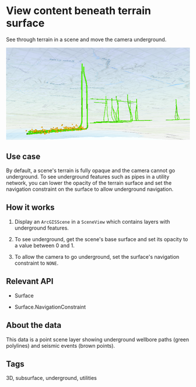# View content beneath terrain surface

See through terrain in a scene and move the camera underground.

![](ViewContentBeneathTerrainSurface.png)

## Use case

By default, a scene's terrain is fully opaque and the camera cannot go underground. To see underground features such as pipes in a utility network, you can lower the opacity of the terrain surface and set the navigation constraint on the surface to allow underground navigation.

## How it works

1.  Display an `ArcGISScene` in a `SceneView` which contains layers with underground features.

2.  To see underground, get the scene's base surface and set its opacity to a value between 0 and 1.

3.  To allow the camera to go underground, set the surface's navigation constraint to `NONE`.

## Relevant API

*   Surface

*   Surface.NavigationConstraint

## About the data

This data is a point scene layer showing underground wellbore paths (green polylines) and seismic events (brown points).

## Tags

3D, subsurface, underground, utilities